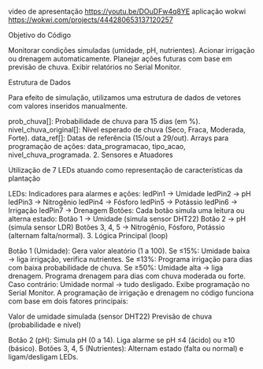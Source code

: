 video de apresentação https://youtu.be/DOuDFw4q8YE
aplicação wokwi https://wokwi.com/projects/444280653137120257


Objetivo do Código

Monitorar condições simuladas (umidade, pH, nutrientes).
Acionar irrigação ou drenagem automaticamente.
Planejar ações futuras com base em previsão de chuva.
Exibir relatórios no Serial Monitor.
 
Estrutura de Dados

Para efeito de simulação, utilizamos uma estrutura de dados de vetores com valores inseridos manualmente.

 prob_chuva[]: Probabilidade de chuva para 15 dias (em %).
nivel_chuva_original[]: Nível esperado de chuva (Seco, Fraca, Moderada, Forte).
data_ref[]: Datas de referência (15/out a 29/out).
Arrays para programação de ações: data_programacao, tipo_acao, nivel_chuva_programada.
2. Sensores e Atuadores

 Utilização de 7 LEDs atuando como representação de características da plantação

LEDs: Indicadores para alarmes e ações:
ledPin1 → Umidade
ledPin2 → pH
ledPin3 → Nitrogênio
ledPin4 → Fósforo
ledPin5 → Potássio
ledPin6 → Irrigação
ledPin7 → Drenagem
Botões: Cada botão simula uma leitura ou alterna estado:
Botão 1 → Umidade (simula sensor DHT22)
Botão 2 → pH (simula sensor LDR)
Botões 3, 4, 5 → Nitrogênio, Fósforo, Potássio (alternam falta/normal).
3. Lógica Principal (loop)

Botão 1 (Umidade):
Gera valor aleatório (1 a 100).
Se ≤15%: Umidade baixa → liga irrigação, verifica nutrientes.
Se ≤13%: Programa irrigação para dias com baixa probabilidade de chuva.
Se ≥50%: Umidade alta → liga drenagem.
Programa drenagem para dias com chuva moderada ou forte.
Caso contrário: Umidade normal → tudo desligado.
Exibe programação no Serial Monitor.
A programação de irrigação e drenagem no código funciona com base em dois fatores principais:

Valor de umidade simulada (sensor DHT22)
Previsão de chuva (probabilidade e nível)
 

 

Botão 2 (pH):
Simula pH (0 a 14).
Liga alarme se pH ≤4 (ácido) ou ≥10 (básico).
Botões 3, 4, 5 (Nutrientes):
Alternam estado (falta ou normal) e ligam/desligam LEDs.
